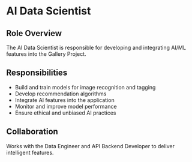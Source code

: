 # AI Data Scientist

## Role Overview

The AI Data Scientist is responsible for developing and integrating AI/ML features into 
the Gallery Project.

## Responsibilities

- Build and train models for image recognition and tagging
- Develop recommendation algorithms
- Integrate AI features into the application
- Monitor and improve model performance
- Ensure ethical and unbiased AI practices

## Collaboration

Works with the Data Engineer and API Backend Developer to deliver intelligent features.
